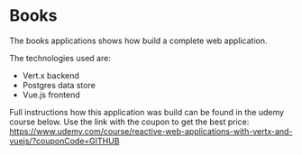 # Books
The books applications shows how build a complete web application.

The technologies used are:
* Vert.x backend
* Postgres data store
* Vue.js frontend

Full instructions how this application was build can be found in the udemy course below. 
Use the link with the coupon to get the best price:
https://www.udemy.com/course/reactive-web-applications-with-vertx-and-vuejs/?couponCode=GITHUB

